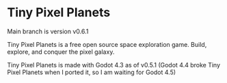 # Tiny Pixel Planets
Main branch is version v0.6.1

Tiny Pixel Planets is a free open source space exploration game. Build, explore, and conquer the pixel galaxy.

Tiny Pixel Planets is made with Godot 4.3 as of v0.5.1
(Godot 4.4 broke Tiny Pixel Planets when I ported it, so I am waiting for Godot 4.5)
